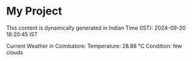 # My Project

This content is dynamically generated in Indian Time (IST): 2024-09-20 18:20:45 IST


Current Weather in Coimbatore:
Temperature: 28.88 °C
Condition: few clouds
